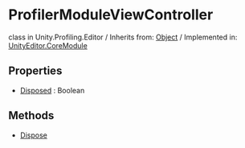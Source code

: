 # ProfilerModuleViewController
class in Unity.Profiling.Editor
 / Inherits from: <a href="https://docs.unity3d.com/6000.0/Documentation/ScriptReference/Object.html">Object</a> / Implemented in: <a href="https://docs.unity3d.com/6000.0/Documentation/ScriptReference/UnityEditor.CoreModule.html">UnityEditor.CoreModule</a>
## Properties
- <a href="https://docs.unity3d.com/6000.0/Documentation/ScriptReference/ProfilerModuleViewController-Disposed.html">Disposed</a> : Boolean
## Methods
- <a href="https://docs.unity3d.com/6000.0/Documentation/ScriptReference/ProfilerModuleViewController.Dispose.html">Dispose</a>
